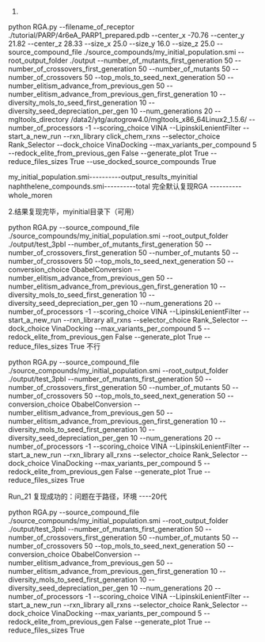 1.
python RGA.py     --filename_of_receptor ./tutorial/PARP/4r6eA_PARP1_prepared.pdb     --center_x -70.76 --center_y  21.82 --center_z 28.33     --size_x 25.0 --size_y 16.0 --size_z 25.0     --source_compound_file ./source_compounds/my_initial_population.smi     --root_output_folder ./output     --number_of_mutants_first_generation 50     --number_of_crossovers_first_generation 50     --number_of_mutants 50     --number_of_crossovers 50     --top_mols_to_seed_next_generation 50     --number_elitism_advance_from_previous_gen 50     --number_elitism_advance_from_previous_gen_first_generation 10     --diversity_mols_to_seed_first_generation 10     --diversity_seed_depreciation_per_gen 10     --num_generations 20     --mgltools_directory /data2/ytg/autogrow4.0/mgltools_x86_64Linux2_1.5.6/     --number_of_processors -1     --scoring_choice VINA     --LipinskiLenientFilter     --start_a_new_run     --rxn_library click_chem_rxns     --selector_choice Rank_Selector     --dock_choice VinaDocking     --max_variants_per_compound 5     --redock_elite_from_previous_gen False     --generate_plot True     --reduce_files_sizes True     --use_docked_source_compounds True


my_initial_population.smi----------output_results_myinitial
naphthelene_compounds.smi----------total
完全默认复现RGA ----------  whole_moren    


2.结果复现完毕，myinitial目录下（可用）

python RGA.py  --source_compound_file ./source_compounds/my_initial_population.smi     --root_output_folder ./output/test_3pbl     --number_of_mutants_first_generation 50     --number_of_crossovers_first_generation 50     --number_of_mutants 50     --number_of_crossovers 50     --top_mols_to_seed_next_generation 50   --conversion_choice ObabelConversion   --number_elitism_advance_from_previous_gen 50     --number_elitism_advance_from_previous_gen_first_generation 10     --diversity_mols_to_seed_first_generation 10     --diversity_seed_depreciation_per_gen 10     --num_generations 20          --number_of_processors -1     --scoring_choice VINA     --LipinskiLenientFilter     --start_a_new_run     --rxn_library all_rxns     --selector_choice Rank_Selector     --dock_choice VinaDocking     --max_variants_per_compound 5     --redock_elite_from_previous_gen False     --generate_plot True     --reduce_files_sizes True
不行


python RGA.py  --source_compound_file ./source_compounds/my_initial_population.smi     --root_output_folder ./output/test_3pbl     --number_of_mutants_first_generation 50     --number_of_crossovers_first_generation 50     --number_of_mutants 50     --number_of_crossovers 50     --top_mols_to_seed_next_generation 50   --conversion_choice ObabelConversion   --number_elitism_advance_from_previous_gen 50     --number_elitism_advance_from_previous_gen_first_generation 10     --diversity_mols_to_seed_first_generation 10     --diversity_seed_depreciation_per_gen 10     --num_generations 20          --number_of_processors -1     --scoring_choice VINA     --LipinskiLenientFilter     --start_a_new_run     --rxn_library all_rxns     --selector_choice Rank_Selector     --dock_choice VinaDocking     --max_variants_per_compound 5     --redock_elite_from_previous_gen False     --generate_plot True     --reduce_files_sizes True



Run_21  复现成功的：问题在于路径，环境  ----20代

python RGA.py  --source_compound_file ./source_compounds/my_initial_population.smi     --root_output_folder ./output/test_3pbl     --number_of_mutants_first_generation 50     --number_of_crossovers_first_generation 50     --number_of_mutants 50     --number_of_crossovers 50     --top_mols_to_seed_next_generation 50   --conversion_choice ObabelConversion   --number_elitism_advance_from_previous_gen 50     --number_elitism_advance_from_previous_gen_first_generation 10     --diversity_mols_to_seed_first_generation 10     --diversity_seed_depreciation_per_gen 10     --num_generations 20          --number_of_processors -1     --scoring_choice VINA     --LipinskiLenientFilter     --start_a_new_run     --rxn_library all_rxns     --selector_choice Rank_Selector     --dock_choice VinaDocking     --max_variants_per_compound 5     --redock_elite_from_previous_gen False     --generate_plot True     --reduce_files_sizes True
